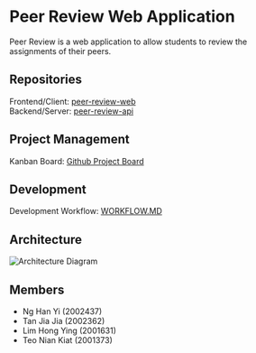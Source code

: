# Peer Review Web Application

Peer Review is a web application to allow students to review the assignments of their peers.

## Repositories
Frontend/Client: [peer-review-web](https://github.com/Integrative-Team-Project/peer-review-web)  
Backend/Server: [peer-review-api](https://github.com/Integrative-Team-Project/peer-review-api)

## Project Management
Kanban Board: [Github Project Board](https://github.com/orgs/Integrative-Team-Project/projects/2)

## Development
Development Workflow: [WORKFLOW.MD](https://github.com/Integrative-Team-Project/.github/blob/main/WORKFLOW.MD)

## Architecture
![Architecture Diagram](https://user-images.githubusercontent.com/19357352/181222235-ce90bada-0578-4afc-9cf1-6d1b0365bcc7.jpeg)

## Members
- Ng Han Yi (2002437)
- Tan Jia Jia (2002362)
- Lim Hong Ying (2001631)
- Teo Nian Kiat (2001373)
